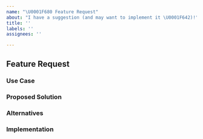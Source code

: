 ```yaml
---
name: "\U0001F680 Feature Request"
about: "I have a suggestion (and may want to implement it \U0001F642)!"
title: ''
labels: ''
assignees: ''

---
```


## Feature Request

### Use Case
<!--- What problem does this feature solve? Please describe.
A clear and concise description of what the problem is. Ex. I have an issue when [...] -->

### Proposed Solution
<!--- Describe the solution you'd like
A clear and concise description of what you want to happen. Add any considered drawbacks. -->

### Alternatives
<!--- Describe alternatives you've considered
A clear and concise description of any alternative solutions or features you've considered. -->

### Implementation
<!--- Teachability, Documentation, Adoption, Migration Strategy
If you can, explain the user story, and possibly provide a version of the docs.
Maybe a screenshot or mockup of the design? -->
